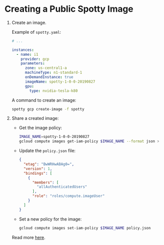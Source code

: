 # Creating a Public Spotty Image

1. Create an image.

    Example of `spotty.yaml`:
    ```yaml
    # ...
    
    instances:
      - name: i1
        provider: gcp
        parameters:
          zone: us-central1-a
          machineType: n1-standard-1
          onDemandInstance: true
          imageName: spotty-1-0-0-20190827
          gpu:
            type: nvidia-tesla-k80
    ```
    
    A command to create an image:
    ```bash
    spotty gcp create-image -f spotty
    ```

2. Share a created image:
    
    - Get the image policy:
    
        ```bash
        IMAGE_NAME=spotty-1-0-0-20190827
        gcloud compute images get-iam-policy $IMAGE_NAME --format json > policy.json
        ```
    
    - Update the `policy.json` file:

        ```json
        {
          "etag": "BwWRHwABAg0=",
          "version": 1,
          "bindings": [
            {
              "members": [
                "allAuthenticatedUsers"
              ],
              "role": "roles/compute.imageUser"
            }
          ]
        }
        ```
    
    - Set a new policy for the image:
    
        ```bash
        gcloud compute images set-iam-policy $IMAGE_NAME policy.json
        ```

    Read more [here](https://cloud.google.com/compute/docs/access/granting-access-to-resources#sharing_specific_images_with_the_public).
